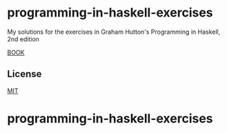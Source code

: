 # programming-in-haskell-exercises

My solutions for the exercises in Graham Hutton's Programming in Haskell, 2nd edition

[BOOK](https://www.cambridge.org/core/books/programming-in-haskell/8FED82E807EF12D390DE0D16FDE217E4)

## License
[MIT](https://choosealicense.com/licenses/mit/)

# programming-in-haskell-exercises
